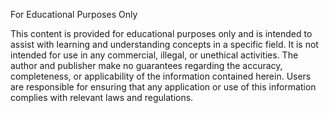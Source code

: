For Educational Purposes Only

This content is provided for educational purposes only and is intended to assist with learning and understanding concepts in a specific field. It is not intended for use in any commercial, illegal, or unethical activities. The author and publisher make no guarantees regarding the accuracy, completeness, or applicability of the information contained herein. Users are responsible for ensuring that any application or use of this information complies with relevant laws and regulations.
